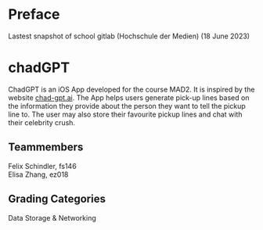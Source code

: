 # Preface

Lastest snapshot of school gitlab (Hochschule der Medien) 
(18 June 2023)

# chadGPT

ChadGPT is an iOS App developed for the course MAD2.
It is inspired by the website [chad-gpt.ai](https://www.chad-gpt.ai).
The App helps users generate pick-up lines based on the information they provide about the person they want to tell the pickup line to.
The user may also store their favourite pickup lines and chat with their celebrity crush.

## Teammembers
Felix Schindler, fs146\
Elisa Zhang, ez018

## Grading Categories

Data Storage & Networking



